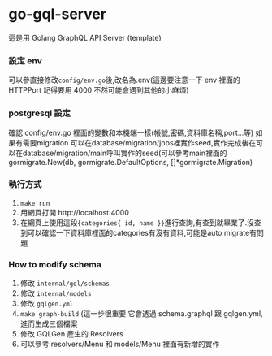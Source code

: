 # go-gql-server

這是用 Golang GraphQL API Server (template)

### 設定 env

可以參直接修改`config/env.go`後,改名為.env(這邊要注意一下 env 裡面的 HTTPPort 記得要用 4000 不然可能會遇到其他的小麻煩)

### postgresql 設定

確認 config/env.go 裡面的變數和本機端一樣(帳號,密碼,資料庫名稱,port...等)
如果有需要migration 可以在database/migration/jobs裡實作seed,實作完成後在可以在database/migration/main呼叫實作的seed(可以參考main裡面的gormigrate.New(db, gormigrate.DefaultOptions, []*gormigrate.Migration)

### 執行方式

1. `make run` 
2. 用網頁打開 http://localhost:4000 
3. 在網頁上使用這段`{categories{ id, name }}`進行查詢,有查到就畢業了.沒查到可以確認一下資料庫裡面的categories有沒有資料,可能是auto migrate有問題
### How to modify schema

1. 修改 `internal/gql/schemas`
2. 修改 `internal/models`
3. 修改 `gqlgen.yml`
4. `make graph-build` (這一步很重要 它會透過 schema.graphql 跟 gqlgen.yml,進而生成三個檔案
5. 修改 GQLGen 產生的 Resolvers
6. 可以參考 resolvers/Menu 和 models/Menu 裡面有新增的實作



